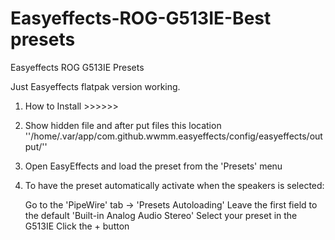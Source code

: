 # Easyeffects-ROG-G513IE-Best presets 
Easyeffects ROG G513IE Presets

Just Easyeffects flatpak version working.

1) How to Install >>>>>> 

2) Show hidden file and after put files this location ''/home/.var/app/com.github.wwmm.easyeffects/config/easyeffects/output/''

3) Open EasyEffects and load the preset from the 'Presets' menu
   
4) To have the preset automatically activate when the speakers is selected:

    Go to the 'PipeWire' tab -> 'Presets Autoloading'
    Leave the first field to the default 'Built-in Analog Audio Stereo'
    Select your preset in the G513IE
    Click the + button

